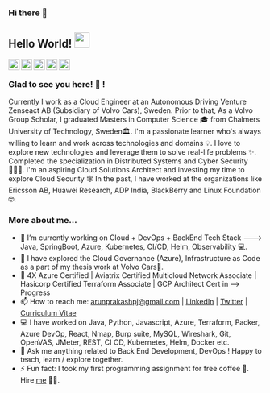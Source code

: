 ### Hi there 👋

## Hello World! <img src="https://gist.githubusercontent.com/arunprakashpj/48aa20057048b46c6f9ba9d114a8b76f/raw/69a9d496f651091a509ea8d9913c4aef5c419afb/Hi.gif" width="30px"></h2>

<a href="https://www.linkedin.com/in/arunprakashpj">
  <img align="left" alt="Arun's Linkdein" width="22px" src="https://cdn.jsdelivr.net/npm/simple-icons@v3/icons/linkedin.svg" />
</a>
<a href="https://stackoverflow.com/users/2351527/arunprakashpj">
  <img align="left" alt="Arun's stackoverflow" width="22px" src="https://cdn.jsdelivr.net/npm/simple-icons@v3/icons/stackoverflow.svg" />
</a>
<a href="https://knockitin.blogspot.com/">
  <img align="left" alt="Arun's Blog" width="22px" src="https://cdn.jsdelivr.net/npm/simple-icons@v3/icons/blogger.svg" />
</a>
<a href="https://twitter.com/arunprakashpj">
  <img align="left" alt="Arun's Twitter" width="22px" src="https://cdn.jsdelivr.net/npm/simple-icons@v3/icons/twitter.svg" />
</a>
<a href="https://www.quora.com/profile/ArunPrakash-Jothimani">
  <img align="left" alt="Arun's Quora" width="22px" src="https://cdn.jsdelivr.net/npm/simple-icons@v3/icons/quora.svg" />
</a>
<br />

### Glad to see you here! 🤩 !

Currently I work as a Cloud Engineer at an Autonomous Driving Venture Zenseact AB (Subsidiary of Volvo Cars), Sweden. Prior to that, As a Volvo Group Scholar, I graduated Masters in Computer Science 🎓 from Chalmers University of Technology, Sweden🏛. I'm a passionate learner who's always willing to learn and work across technologies and domains 💡. I love to explore new technologies and leverage them to solve real-life problems ✨. Completed the specialization in Distributed Systems and Cyber Security 👨🏻‍💻. I'm an aspiring Cloud Solutions Architect and investing my time to explore Cloud Security 🕸️ In the past, I have worked at the organizations like Ericsson AB, Huawei Research, ADP India, BlackBerry and Linux Foundation 🤓.

### More about me...

- 🔭 I’m currently working on Cloud + DevOps + BackEnd Tech Stack ---> Java, SpringBoot, Azure, Kubernetes, CI/CD, Helm, Observability 💻.
- 🌱 I have explored the Cloud Governance (Azure), Infrastructure as Code as a part of my thesis work at Volvo Cars🚀.
- 👯 4X Azure Certified | Aviatrix Certified Multicloud Network Associate | Hasicorp Certified Terraform Associate | GCP Architect Cert in --> Progress
- 📫 How to reach me: arunprakashpj@gmail.com | [LinkedIn](https://www.linkedin.com/in/arunprakashpj) | [Twitter](https://twitter.com/arunprakashpj) | [Curriculum Vitae](https://drive.google.com/file/d/1oYOaoDo_5a8ezDxJd1Y75DSVfKO-856Z/view?usp=sharing)
- 💻 I have worked on Java, Python, Javascript, Azure, Terraform, Packer, Azure DevOp, React, Nmap, Burp suite, MySQL, Wireshark, Git, OpenVAS, JMeter, REST, CI CD, Kubernetes, Helm, Docker etc.
- 💬 Ask me anything related to Back End Development, DevOps ! Happy to teach, learn / explore together.
- ⚡ Fun fact: I took my first programming assignment for free coffee 🤣. Hire [me](mailto:arunprakashpj@gmail.com?Subject=Hello%20Arun) 👨‍💻.

